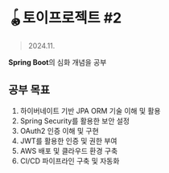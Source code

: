 # 🪀토이프로젝트 #2
> 2024.11.

**Spring Boot**의 심화 개념을 공부

## 공부 목표
1. 하이버네이트 기반 JPA ORM 기술 이해 및 활용
2. Spring Security를 활용한 보안 설정
3. OAuth2 인증 이해 및 구현
4. JWT를 활용한 인증 및 권한 부여
5. AWS 배포 및 클라우드 환경 구축
6. CI/CD 파이프라인 구축 및 자동화


